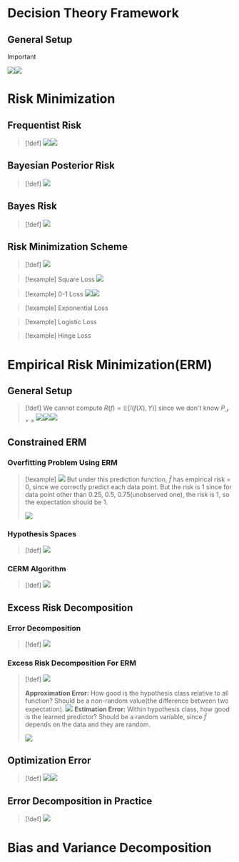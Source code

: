 



# Decision Theory Framework
## General Setup
> [!important]
> ![](Statistical_Learning_Basics.assets/image-20240204191500362.png)![](Statistical_Learning_Basics.assets/image-20240204191507845.png)



# Risk Minimization
## Frequentist Risk
> [!def]
> ![](Statistical_Learning_Basics.assets/image-20240204191516660.png)![](Statistical_Learning_Basics.assets/image-20240204191521298.png)


## Bayesian Posterior Risk
> [!def]
> ![](Statistical_Learning_Basics.assets/image-20240204191529633.png)


## Bayes Risk
> [!def]
> ![](Statistical_Learning_Basics.assets/image-20240204191542239.png)


## Risk Minimization Scheme
> [!def]
> ![](Statistical_Learning_Basics.assets/image-20240204191606163.png)

> [!example] Square Loss
> ![](Statistical_Learning_Basics.assets/image-20240204191616853.png)

> [!example] 0-1 Loss
> ![](Statistical_Learning_Basics.assets/image-20240204191915993.png)![](Statistical_Learning_Basics.assets/image-20240204191922544.png)


> [!example] Exponential Loss


> [!example] Logistic Loss
> 


> [!example] Hinge Loss




# Empirical Risk Minimization(ERM)
## General Setup
> [!def]
> We cannot compute $R(f)=\mathbb{E}[l(f(X),Y)]$ since we don't know $P_{\mathcal{X}\times\mathcal{Y}}$
> ![](Statistical_Learning_Basics.assets/image-20240204190646759.png)![](Statistical_Learning_Basics.assets/image-20240204191010553.png)![](Statistical_Learning_Basics.assets/image-20240204191021924.png)


## Constrained ERM
### Overfitting Problem Using ERM
> [!example]
> ![](Statistical_Learning_Basics.assets/image-20240204192535276.png)
> But under this prediction function, $\hat{f}$ has empirical risk = 0, since we correctly predict each data point. But the risk is 1 since for data point other than 0.25, 0.5, 0.75(unobserved one), the risk is 1, so the expectation should be 1.
> 
> ![](Statistical_Learning_Basics.assets/image-20240204192840260.png)


### Hypothesis Spaces
> [!def]
> ![](Statistical_Learning_Basics.assets/image-20240204192904703.png)



### CERM Algorithm
> [!def]
> ![](Statistical_Learning_Basics.assets/image-20240204192947030.png)



## Excess Risk Decomposition
### Error Decomposition
> [!def]
> ![](Statistical_Learning_Basics.assets/image-20240204193104265.png)



### Excess Risk Decomposition For ERM
> [!def]
> ![](Statistical_Learning_Basics.assets/image-20240204193229770.png)
> 
> **Approximation Error:** How good is the hypothesis class relative to all function? Should be a non-random value(the difference between two expectation).
> ![](Statistical_Learning_Basics.assets/image-20240204193310148.png)
> **Estimation Error:** Within hypothesis class, how good is the learned predictor? Should be a random variable, since $\hat{f}$ depends on the data and they are random.
> 
> ![](Statistical_Learning_Basics.assets/image-20240204193324762.png)



## Optimization Error
> [!def]
> ![](Statistical_Learning_Basics.assets/image-20240204194513195.png)![](Statistical_Learning_Basics.assets/image-20240204194448371.png)


## Error Decomposition in Practice
> [!def]
> ![](Statistical_Learning_Basics.assets/image-20240204194621134.png)





# Bias and Variance Decomposition
